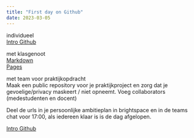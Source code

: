 ```yaml
---
title: "First day on Github"
date: 2023-03-05
---
```


individueel  
<a href="https://github.com/skills/introduction-to-github"> Intro Github </a>  

met klasgenoot  
<a href="https://github.com/skills/introduction-to-github"> Markdown </a>  
<a href="https://github.com/skills/github-pages"> Pages </a> 

met team voor praktijkopdracht  
Maak een public repository voor je praktijkproject en zorg dat je gevoelige/privacy maskeert / niet opneemt.
Voeg collaborators (medestudenten en docent)

Deel de urls in je persoonlijke ambitieplan in brightspace en in de teams chat voor 17:00, als iedereen klaar is is de dag afgelopen.

<a href="/READme.md"> Intro Github </a>  
